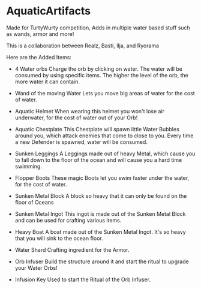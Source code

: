 # AquaticArtifacts

Made for TurtyWurty competition, Adds in multiple water based stuff such as wands, armor and more!

This is a collaboration between Realz, Basti, Ilja, and Ryorama


Here are the Added Items:

- 4 Water orbs
  Charge the orb by clicking on water. The water will be consumed by using specific items.
  The higher the level of the orb, the more water it can contain.
  
- Wand of the moving Water
  Lets you move big areas of water for the cost of water.

- Aquatic Helmet
  When wearing this helmet you won't lose air underwater, for the cost of water out of your Orb!
  
- Aquatic Chestplate
  This Chestplate will spawn little Water Bubbles around you, which attack enemies that come to close to you.
  Every time a new Defender is spawned, water will be consumed.
  
- Sunken Leggings
  A Leggings made out of heavy Metal, which cause you to fall down to the floor of the ocean and will cause you
  a hard time swimming.
  
- Flopper Boots
  These magic Boots let you swim faster under the water, for the cost of water.
  
- Sunken Metal Block
  A block so heavy that it can only be found on the floor of Oceans
  
- Sunken Metal Ingot
  This ingot is made out of the Sunken Metal Block and can be used for crafting various items.
  
- Heavy Boat
  A boat made out of the Sunken Metal Ingot. It's so heavy that you will sink to the ocean floor.
  
- Water Shard
  Crafting ingredient for the Armor.
  
- Orb Infuser
  Build the structure around it and start the ritual to upgrade your Water Orbs!
  
- Infusion Key
  Used to start the Ritual of the Orb Infuser.
  
